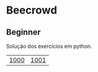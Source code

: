 # Beecrowd

## Beginner

Solução dos exercícios em python.


<table>
  <body>
    <td><a href="https://github.com/melhamas-io/beecrowd/blob/main/beginner/1000/">1000</a></td>
    <td><a href="https://github.com/melhamas-io/beecrowd/blob/main/beginner/1001/">1001</a></td>
  </body>
</table>

